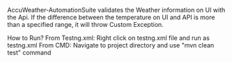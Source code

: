 AccuWeather-AutomationSuite validates the Weather information on UI with the Api.
If the difference between the temperature on UI and API is more than a specified range, it will throw Custom Exception.

How to Run?
From Testng.xml: Right click on testng.xml file and run as testng.xml
From CMD: Navigate to project directory and use "mvn clean test" command


